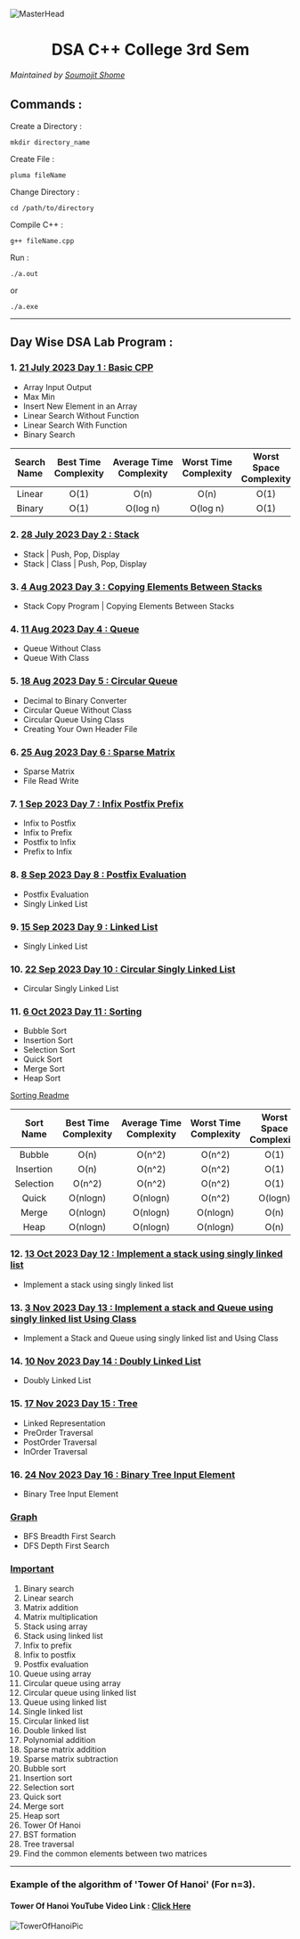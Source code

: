 ![MasterHead](https://raw.githubusercontent.com/Soumojitshome2023/DSA-CPP-College-3rd-Sem/main/Others/milky-way-night-sky-gif.gif)

<div align="center">
 <h1> DSA C++ College 3rd Sem </h1>
</div>

###### Maintained by [Soumojit Shome](https://soumojitshome.vercel.app)

## **Commands :**

Create a Directory :

```
mkdir directory_name
```

Create File :

```
pluma fileName
```

Change Directory :

```
cd /path/to/directory
```

Compile C++ :

```
g++ fileName.cpp
```

Run :

```
./a.out
```

or

```
./a.exe
```

---

## Day Wise DSA Lab Program :

### 1. [21 July 2023 Day 1 : Basic CPP](https://github.com/Soumojitshome2023/DSA-CPP-College-3rd-Sem/tree/main/CPP%20Day%2001%2021%20July%202023)

* Array Input Output
* Max Min
* Insert New Element in an Array
* Linear Search Without Function
* Linear Search With Function
* Binary Search

| Search<br />Name | Best Time<br />Complexity | Average Time<br />Complexity | Worst Time<br />Complexity | Worst Space<br />Complexity |
| :--------------: | :-----------------------: | :---------------------------: | :-------------------------: | :-------------------------: |
|      Linear      |           O(1)           |             O(n)             |            O(n)            |            O(1)            |
|      Binary      |           O(1)           |           O(log n)           |          O(log n)          |            O(1)            |

### 2. [28 July 2023 Day 2 : Stack](https://github.com/Soumojitshome2023/DSA-CPP-College-3rd-Sem/tree/main/CPP%20Day%2002%2028%20July%202023)

* Stack | Push, Pop, Display
* Stack | Class | Push, Pop, Display

### 3. [4 Aug 2023 Day 3 : Copying Elements Between Stacks](https://github.com/Soumojitshome2023/DSA-CPP-College-3rd-Sem/tree/main/CPP%20Day%2003%204%20Aug%202023)

* Stack Copy Program | Copying Elements Between Stacks

### 4. [11 Aug 2023 Day 4 : Queue](https://github.com/Soumojitshome2023/DSA-CPP-College-3rd-Sem/tree/main/CPP%20Day%2004%2011%20Aug%202023)

* Queue Without Class
* Queue With Class

### 5. [18 Aug 2023 Day 5 : Circular Queue](https://github.com/Soumojitshome2023/DSA-CPP-College-3rd-Sem/tree/main/CPP%20Day%2005%2018%20Aug%202023)

* Decimal to Binary Converter
* Circular Queue Without Class
* Circular Queue Using Class
* Creating Your Own Header File

### 6. [25 Aug 2023 Day 6 : Sparse Matrix](https://github.com/Soumojitshome2023/DSA-CPP-College-3rd-Sem/tree/main/CPP%20Day%2006%2025%20Aug%202023)

* Sparse Matrix
* File Read Write

### 7. [1 Sep 2023 Day 7 : Infix Postfix Prefix](https://github.com/Soumojitshome2023/DSA-CPP-College-3rd-Sem/tree/main/CPP%20Day%2007%201%20Sep%202023)

* Infix to Postfix
* Infix to Prefix
* Postfix to Infix
* Prefix to Infix

### 8. [8 Sep 2023 Day 8 : Postfix Evaluation](https://github.com/Soumojitshome2023/DSA-CPP-College-3rd-Sem/tree/main/CPP%20Day%2008%208%20Sep%202023)

* Postfix Evaluation
* Singly Linked List

### 9. [15 Sep 2023 Day 9 : Linked List](https://github.com/Soumojitshome2023/DSA-CPP-College-3rd-Sem/tree/main/CPP%20Day%2009%2015%20Sep%202023)

* Singly Linked List

### 10. [22 Sep 2023 Day 10 : Circular Singly Linked List](https://github.com/Soumojitshome2023/DSA-CPP-College-3rd-Sem/tree/main/CPP%20Day%2010%2022%20Sep%202023)

* Circular Singly Linked List

### 11. [6 Oct 2023 Day 11 : Sorting](https://github.com/Soumojitshome2023/DSA-CPP-College-3rd-Sem/tree/main/CPP%20Day%2011%206%20Oct%202023)

* Bubble Sort
* Insertion Sort
* Selection Sort
* Quick Sort
* Merge Sort
* Heap Sort

[Sorting Readme](https://github.com/Soumojitshome2023/DSA-CPP-College-3rd-Sem/blob/main/CPP%20Day%2011%206%20Oct%202023/Sorting.md)

| Sort<br />Name | Best Time<br />Complexity | Average Time<br />Complexity | Worst Time<br />Complexity | Worst Space<br />Complexity | Stable | Adaptive |
| :------------: | :-----------------------: | :---------------------------: | :-------------------------: | :-------------------------: | :----: | :------: |
|     Bubble     |           O(n)           |            O(n^2)            |           O(n^2)           |            O(1)            |  Yes  |   Yes   |
|   Insertion   |           O(n)           |            O(n^2)            |           O(n^2)           |            O(1)            |  Yes  |   Yes   |
|   Selection   |          O(n^2)          |            O(n^2)            |           O(n^2)           |            O(1)            |        |          |
|     Quick     |         O(nlogn)         |           O(nlogn)           |           O(n^2)           |           O(logn)           |        |   Yes   |
|     Merge     |         O(nlogn)         |           O(nlogn)           |          O(nlogn)          |            O(n)            |  Yes  |          |
|      Heap      |         O(nlogn)         |           O(nlogn)           |          O(nlogn)          |            O(n)            |        |          |

### 12. [13 Oct 2023 Day 12 : Implement a stack using singly linked list](https://github.com/Soumojitshome2023/DSA-CPP-College-3rd-Sem/tree/main/CPP%20Day%2012%2013%20Oct%202023)

* Implement a stack using singly linked list

### 13. [3 Nov 2023 Day 13 : Implement a stack and Queue using singly linked list Using Class](https://github.com/Soumojitshome2023/DSA-CPP-College-3rd-Sem/tree/main/CPP%20Day%2013%203%20Nov%202023)

* Implement a Stack and Queue using singly linked list and Using Class

### 14. [10 Nov 2023 Day 14 : Doubly Linked List](https://github.com/Soumojitshome2023/DSA-CPP-College-3rd-Sem/tree/main/CPP%20Day%2014%2010%20Nov%202023)

* Doubly Linked List

### 15. [17 Nov 2023 Day 15 : Tree](https://github.com/Soumojitshome2023/DSA-CPP-College-3rd-Sem/tree/main/CPP%20Day%2015%2017%20Nov%202023)

* Linked Representation
* PreOrder Traversal
* PostOrder Traversal
* InOrder Traversal

### 16. [24 Nov 2023 Day 16 : Binary Tree Input Element](https://github.com/Soumojitshome2023/DSA-CPP-College-3rd-Sem/tree/main/CPP%20Day%2016%2024%20Nov%202023)

* Binary Tree Input Element



### [Graph](https://github.com/Soumojitshome2023/DSA-CPP-College-3rd-Sem/tree/main/Graph)

* BFS Breadth First Search
* DFS Depth First Search


### [Important](https://github.com/Soumojitshome2023/DSA-CPP-College-3rd-Sem/tree/main/Important)

01. Binary search 
02. Linear search 
03. Matrix addition 
04. Matrix multiplication 
05. Stack using array
06. Stack using linked list
07. Infix to prefix
08. Infix to postfix
09. Postfix evaluation 
10. Queue using array
11. Circular queue using array
12. Circular queue using linked list
13. Queue using linked list
14. Single linked list
15. Circular linked list
16. Double linked list
17. Polynomial addition
18. Sparse matrix addition 
19. Sparse matrix subtraction
20. Bubble sort
21. Insertion sort
22. Selection sort
23. Quick sort
24. Merge sort
25. Heap sort
26. Tower Of Hanoi
27. BST formation
28. Tree traversal
29. Find the common elements between two matrices

---

### Example of the algorithm of 'Tower Of Hanoi' (For n=3).

#### Tower Of Hanoi YouTube Video Link : [Click Here](https://youtu.be/9hZdrM0Ipf8?si=yNJie9FEv-9VKWff)

![TowerOfHanoiPic](https://raw.githubusercontent.com/Soumojitshome2023/DSA-CPP-College-3rd-Sem/main/Others/tower-of-hanoi.png)